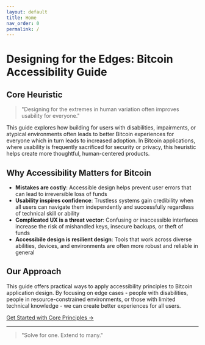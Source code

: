 ```yaml
---
layout: default
title: Home
nav_order: 0
permalink: /
---
```


# Designing for the Edges: Bitcoin Accessibility Guide

## Core Heuristic

> "Designing for the extremes in human variation often improves usability for everyone."

This guide explores how building for users with disabilities, impairments, or atypical environments often leads to better Bitcoin experiences for everyone which in turn leads to increased adoption. In Bitcoin applications, where usability is frequently sacrificed for security or privacy, this heuristic helps create more thoughtful, human-centered products.

## Why Accessibility Matters for Bitcoin

- **Mistakes are costly**: Accessible design helps prevent user errors that can lead to irreversible loss of funds
- **Usability inspires confidence**: Trustless systems gain credibility when all users can navigate them independently and successfully regardless of technical skill or ability
- **Complicated UX is a threat vector**: Confusing or inaccessible interfaces increase the risk of mishandled keys, insecure backups, or theft of funds
- **Accessibile design is resilient design**: Tools that work across diverse abilities, devices, and environments are often more robust and reliable in general

## Our Approach

This guide offers practical ways to apply accessibility principles to Bitcoin application design. By focusing on edge cases - people with disabilities, people in resource-constrained environments, or those with limited technical knowledge - we can create better experiences for all users.

[Get Started with Core Principles →](principles.html)

---

> "Solve for one. Extend to many."
